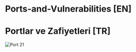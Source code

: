 # Ports-and-Vulnerabilities [EN]
# Portlar ve Zafiyetleri [TR]



![Port 21](https://media3.giphy.com/media/pcCOTPDtiquzR5LV0X/giphy.gif)
